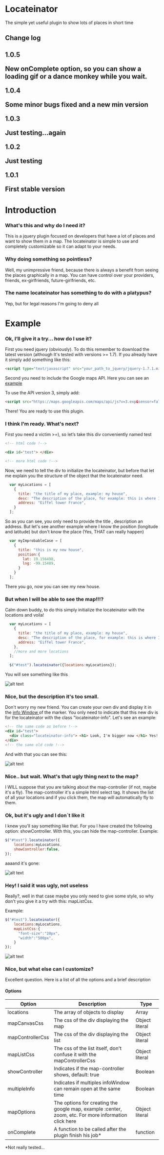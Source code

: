 Locateinator
============

The simple yet useful plugin to show lots of places in short time

<h2>Change log <h2>

<b> 1.0.5 </b>

New onComplete option, so you can show a loading gif or a dance monkey while you wait.

<b> 1.0.4 </b>

Some minor bugs fixed and a new min version

<b> 1.0.3 </b>

Just testing...again

<b> 1.0.2 </b>

Just testing

<b> 1.0.1 </b>

First stable version


<h1>Introduction</h1>
	
<h3>What's this and why do I need it?</h3>

This is a jquery plugin focused on developers that have a lot of places and want to show them in a map. The locateinator is simple to use and completely customizable so it can adapt to your needs.

<h3>Why doing something so pointless?</h3>

Well, my unimpressive friend, because there is always a benefit from seeing the places graphically in a map. You can have control over your providers, friends, ex-girlfriends, future-girlfriends, etc.

<h3>The name locateinator has something to do with a platypus?</h3>

Yep, but for legal reasons I'm going to deny all

<h1>Example</h1>

<h3>Ok, I’ll give it a try... how do I use it?</h3>

First you need jquery (obviously). To do this remember to download the latest version (although It's tested with versions >= 1.7). If you already have it simply add something like this:

```html
<script type="text/javascript" src="your_path_to_jquery/jquery-1.7.1.min.js"></script> 
```

Second you need to include the Google maps API. Here you can see an <a href="https://developers.google.com/maps/?hl=en"> example </a>

To use the API version 3, simply add:

```html
<script src="https://maps.googleapis.com/maps/api/js?v=3.exp&sensor=false"></script>
```


There! You are ready to use this plugin.

<h3>I think I'm ready. What's next? </h3>

First you need a victim >=), so let’s take this div conveniently named test

```html
<!-- html code !-->

<div id="test"> </div>

<!-- more html code !-->

```
Now, we need to tell the div to initialize the locateinator, but before that let me explain you the structure of the object that the locateinator need.

```javascript
  var myLocations = [
    {
      title: "the title of my place, example: my house",
      desc: "The description of the place, for example: this is where I live",
      address: "Eiffel tower France",
    }
  ];
```

So as you can see, you only need to provide the title , description an address. But let's see another example where I know the position (longitude and latitude) but don't know the place (Yes, THAT can really happen)

```javascript
  var myImprobableCase = [
    {
      title: "this is my new house",
      position:{
        lat: 19.156498,
        lng: -99.15489,
      }
    }
  ];
```

There you go, now you can see my new house.

<h3>But when I will be able to see the map!!!? </h3>

Calm down buddy, to do this simply initialize the locateinator with the locations and voila!

```javascript
  var myLocations = [
    {
      title: "the title of my place, example: my house",
      desc: "The description of the place, for example: this is where I live",
      address: "Eiffel tower France",
    },
    //more and more locations
  ];
  
  $("#test").locateinator({locations:myLocations});

```

You will see something like this


![alt text](https://raw.github.com/agmezr/locateinator/master/img/example1.PNG "Example 1")

<h3>Nice, but the description it's too small. </h3>

Don't worry my new friend. You can create your own div and display it in the <a href="https://developers.google.com/maps/documentation/javascript/examples/infowindow-simple?hl=es">info Window </a> of the marker. You only need to indicate that this new div is for the locateinator with the class "locateinator-info".  Let's see an example:

```html
<!-- the same code as before !-->
<div id="test">
  <div class="locateinator-info"> <h1> Look, I'm bigger now </h1> Yes! </div>
</div>
<!-- the same old code !-->
```

And with that you can see this:

![alt text](https://raw.github.com/agmezr/locateinator/master/img/example2.PNG "Example 2")

<h3>Nice.. but wait. What's that ugly thing next to the map? </h3>

I WILL suppose that you are talking about the map-controller (if not, maybe it's a fly). The map-controller it's a simple html select tag. It shows the list of all your locations and if you click them, the map will automatically fly to them.

<h3>Ok, but it's ugly and I don´t like it </h3>

I knew you'll say something like that. For you I have created the following option: showController. With this, you can hide the map-controller. Example:

```javascript
$("#test").locateinator({
    locations:myLocations,
    showController:false,
});
```

aaaand it's gone:

![alt text](https://raw.github.com/agmezr/locateinator/master/img/example3.PNG "Example 3")



<h3> Hey! I said it was ugly, not useless </h3>

Really?, well in that case maybe you only need to give some style, so why don't you give it a try with this: mapListCss.

Example:

```javascript
$("#test").locateinator({
    locations:myLocations,
    mapListCss:{
      "font-size":"20px",
      "width":"500px",
    }
});
```

![alt text](https://raw.github.com/agmezr/locateinator/master/img/example4.PNG "Example 4")

<h3> Nice, but what else can I customize? </h3>

Excellent question. Here is a list of all the options and a brief description

<h4>Options</h4>

|Option   |Description| Type  |
|---------|---------| --------|
|locations | The array of objects to display | Array 
|mapCanvasCss | The css of the div displaying the map| Object literal
|mapControllerCss | The css of the div displaying the list | Object literal
|mapListCss | The css of the list itself, don't confuse it with the mapControllerCss| Object literal
|showController | Indicates if the map-controller shows, default: true | Boolean
|multipleInfo | Indicates if multiples infoWindow can remain open at the same time | Boolean
|mapOptions | The options for creating the google map, example :center, zoom, etc. For more information click here | Object literal
|onComplete | A function to be called after the plugin finish his job* | function |

*Not really tested...




